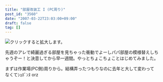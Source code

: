 ```yaml
---
title: "部屋改装工 I (PC周り)"
post_id: "3560"
date: "2007-03-22T23:03:00+09:00"
draft: false
tag: []
---
```



![クリックすると拡大します。](/image/mixi/2007/384394970_134_s.jpg)

先週のアレで綺麗過ぎる部屋を見ちゃった衝動でよーしパパ部屋の模様替えしちゃうぞー！と決意してから早一週間。やっとちょこちょことはじめてみました。

まずは作業場(PC側)周りから。結構弄ったつもりなのに去年と大して変わってなくてｼｮﾎﾞﾝﾇ orz
